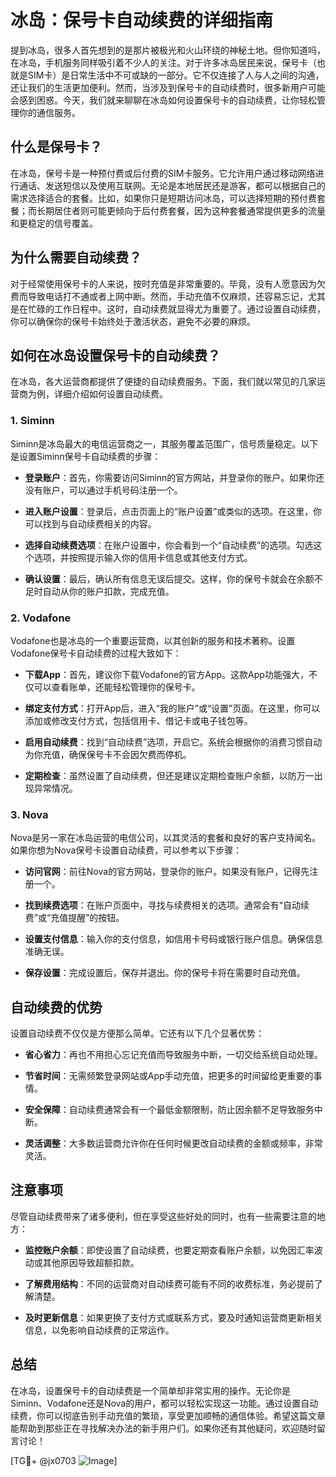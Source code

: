 # 冰岛：保号卡自动续费的详细指南

提到冰岛，很多人首先想到的是那片被极光和火山环绕的神秘土地。但你知道吗，在冰岛，手机服务同样吸引着不少人的关注。对于许多冰岛居民来说，保号卡（也就是SIM卡）是日常生活中不可或缺的一部分。它不仅连接了人与人之间的沟通，还让我们的生活更加便利。然而，当涉及到保号卡的自动续费时，很多新用户可能会感到困惑。今天，我们就来聊聊在冰岛如何设置保号卡的自动续费，让你轻松管理你的通信服务。

## 什么是保号卡？

在冰岛，保号卡是一种预付费或后付费的SIM卡服务。它允许用户通过移动网络进行通话、发送短信以及使用互联网。无论是本地居民还是游客，都可以根据自己的需求选择适合的套餐。比如，如果你只是短期访问冰岛，可以选择短期的预付费套餐；而长期居住者则可能更倾向于后付费套餐，因为这种套餐通常提供更多的流量和更稳定的信号覆盖。

## 为什么需要自动续费？

对于经常使用保号卡的人来说，按时充值是非常重要的。毕竟，没有人愿意因为欠费而导致电话打不通或者上网中断。然而，手动充值不仅麻烦，还容易忘记，尤其是在忙碌的工作日程中。这时，自动续费就显得尤为重要了。通过设置自动续费，你可以确保你的保号卡始终处于激活状态，避免不必要的麻烦。

## 如何在冰岛设置保号卡的自动续费？

在冰岛，各大运营商都提供了便捷的自动续费服务。下面，我们就以常见的几家运营商为例，详细介绍如何设置自动续费。

### 1. **Siminn**

Siminn是冰岛最大的电信运营商之一，其服务覆盖范围广，信号质量稳定。以下是设置Siminn保号卡自动续费的步骤：

- **登录账户**：首先，你需要访问Siminn的官方网站，并登录你的账户。如果你还没有账户，可以通过手机号码注册一个。
  
- **进入账户设置**：登录后，点击页面上的“账户设置”或类似的选项。在这里，你可以找到与自动续费相关的内容。

- **选择自动续费选项**：在账户设置中，你会看到一个“自动续费”的选项。勾选这个选项，并按照提示输入你的信用卡信息或其他支付方式。

- **确认设置**：最后，确认所有信息无误后提交。这样，你的保号卡就会在余额不足时自动从你的账户扣款，完成充值。

### 2. **Vodafone**

Vodafone也是冰岛的一个重要运营商，以其创新的服务和技术著称。设置Vodafone保号卡自动续费的过程大致如下：

- **下载App**：首先，建议你下载Vodafone的官方App。这款App功能强大，不仅可以查看账单，还能轻松管理你的保号卡。

- **绑定支付方式**：打开App后，进入“我的账户”或“设置”页面。在这里，你可以添加或修改支付方式，包括信用卡、借记卡或电子钱包等。

- **启用自动续费**：找到“自动续费”选项，开启它。系统会根据你的消费习惯自动为你充值，确保保号卡不会因欠费而停机。

- **定期检查**：虽然设置了自动续费，但还是建议定期检查账户余额，以防万一出现异常情况。

### 3. **Nova**

Nova是另一家在冰岛运营的电信公司，以其灵活的套餐和良好的客户支持闻名。如果你想为Nova保号卡设置自动续费，可以参考以下步骤：

- **访问官网**：前往Nova的官方网站，登录你的账户。如果没有账户，记得先注册一个。

- **找到续费选项**：在账户页面中，寻找与续费相关的选项。通常会有“自动续费”或“充值提醒”的按钮。

- **设置支付信息**：输入你的支付信息，如信用卡号码或银行账户信息。确保信息准确无误。

- **保存设置**：完成设置后，保存并退出。你的保号卡将在需要时自动充值。

## 自动续费的优势

设置自动续费不仅仅是方便那么简单。它还有以下几个显著优势：

- **省心省力**：再也不用担心忘记充值而导致服务中断，一切交给系统自动处理。
  
- **节省时间**：无需频繁登录网站或App手动充值，把更多的时间留给更重要的事情。

- **安全保障**：自动续费通常会有一个最低金额限制，防止因余额不足导致服务中断。

- **灵活调整**：大多数运营商允许你在任何时候更改自动续费的金额或频率，非常灵活。

## 注意事项

尽管自动续费带来了诸多便利，但在享受这些好处的同时，也有一些需要注意的地方：

- **监控账户余额**：即使设置了自动续费，也要定期查看账户余额，以免因汇率波动或其他原因导致超额扣款。

- **了解费用结构**：不同的运营商对自动续费可能有不同的收费标准，务必提前了解清楚。

- **及时更新信息**：如果更换了支付方式或联系方式，要及时通知运营商更新相关信息，以免影响自动续费的正常运作。

## 总结

在冰岛，设置保号卡的自动续费是一个简单却非常实用的操作。无论你是Siminn、Vodafone还是Nova的用户，都可以轻松实现这一功能。通过设置自动续费，你可以彻底告别手动充值的繁琐，享受更加顺畅的通信体验。希望这篇文章能帮助到那些正在寻找解决办法的新手用户们。如果你还有其他疑问，欢迎随时留言讨论！

[TG💪+ @jx0703 ![Image](https://github.com/user-attachments/assets/dbca1d08-cadb-493c-b0ec-ad6f7a83f270)]